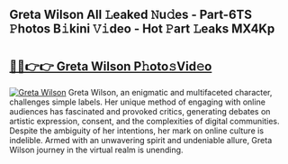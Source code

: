 ## Greta Wilson All 𝙻eaked 𝙽u𝚍es - Part-6TS 𝙿hotos B𝚒kini 𝚅𝚒deo - Hot 𝙿art 𝙻eaks MX4Kp

# <h2><a href="http://ld6rvu.urlbe.top/?page=Greta+Wilson">🔗🔗👉👉 Greta Wilson P𝚑oto𝚜Vid𝚎o</a></h2>

[![Greta Wilson](https://i.imgur.com/eBuTRDB.gif)](http://ld6rvu.urlbe.top/?page=Greta+Wilson)
Greta Wilson, an enigmatic and multifaceted character, challenges simple labels. Her unique method of engaging with online audiences has fascinated and provoked critics, generating debates on artistic expression, consent, and the complexities of digital communities. Despite the ambiguity of her intentions, her mark on online culture is indelible. Armed with an unwavering spirit and undeniable allure, Greta Wilson journey in the virtual realm is unending.
